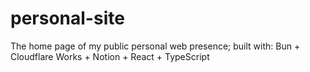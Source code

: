 # personal-site

The home page of my public personal web presence; built with: Bun + Cloudflare Works + Notion + React + TypeScript
